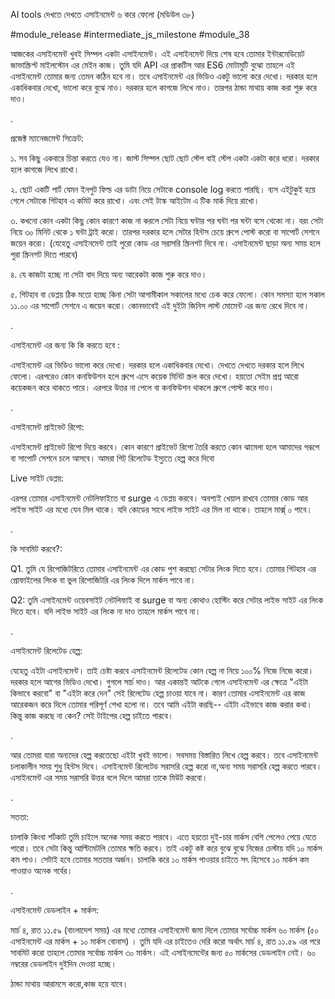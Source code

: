 AI tools দেখতে দেখতে এসাইনমেন্ট ৬ করে ফেলো (মডিউল ৩৮)

#module_release #intermediate_js_milestone #module_38

আজকের এসাইনমেন্ট খুবই সিম্পল একটা এসাইনমেন্ট। এই এসাইনমেন্ট দিয়ে শেষ হবে তোমার ইন্টারমেডিয়েট জাভাস্ক্রিপ্ট মাইলস্টোন এর মেইন কাজ। তুমি যদি API এর প্রাকটিস আর ES6 মোটামুটি বুঝো তাহলে এই এসাইনমেন্ট তোমার জন্য তেমন কঠিন হবে না। তবে এসাইনমেন্ট এর ভিডিও একটু ভালো করে দেখো। দরকার হলে একাধিকবার দেখো, ভালো করে বুঝে নাও। দরকার হলে কাগজে লিখে নাও। তারপর ঠান্ডা মাথায় কাজ করা শুরু করে দাও।



.

প্রজেক্ট ম্যানেজমেন্ট সিক্রেট:

১. সব কিছু একবারে চিন্তা করতে যেও না। জাস্ট সিম্পল ছোট ছোট স্টেপ বাই স্টেপ একটা একটা করে ধরো। দরকার হলে কাগজে লিখে রাখো। 

২. ছোট একটি পার্ট যেমন ইনপুট ফিল্ড এর ডাটা নিয়ে সেটাকে console log করতে পারছি। ব্যস এইটুকুই হয়ে গেলে সেটাকে গিটহাব এ কমিট করে রাখো। এবং সেই টাস্ক আইটেম এ টিক মার্ক দিয়ে রাখো। 

৩. কখনো কোন একটা কিছু কোন কারণে কাজ না করলে সেটা নিয়ে ঘন্টার পর ঘন্টা পর ঘন্টা বসে থেকো না। বরং সেটা নিয়ে ৩০ মিনিট থেকে ১ ঘন্টা ট্রাই করো। তারপর দরকার হলে সেটার হিন্টস চেয়ে গ্রুপে পোস্ট করো বা সাপোর্ট সেশনে জয়েন করো। (যেহেতু এসাইনমেন্ট তাই পুরো কোড এর সরাসরি স্ক্রিনশট দিবে না। এসাইনমেন্ট ছাড়া অন্য সময় হলে পুরা স্ক্রিনশট দিতে পারবে)

৪. যে কাজটা হচ্ছে না সেটা বাদ দিয়ে অন্য আরেকটা কাজ শুরু করে দাও। 

৫. গিটহাব বা ডেপ্লয় ঠিক মতো হচ্ছে কিনা সেটা আগামীকাল সকালের মধ্যে চেক করে ফেলো। কোন সমস্যা হলে সকাল ১১.০০ এর সাপোর্ট সেশনে এ জয়েন করো। কোনভাবেই এই দুইটা জিনিস লাস্ট মোমেন্ট এর জন্য রেখে দিবে না। 



.

এসাইনমেন্ট এর জন্য কি কি করতে হবে : 

এসাইনমেন্ট এর ভিডিও ভালো করে দেখো। দরকার হলে একাধিকবার দেখো। দেখতে দেখতে দরকার হলে লিখে ফেলো। এরপরেও কোন কনফিউশন হলে গ্রুপে এসে কয়েক মিনিট স্ক্রল করে দেখো। হয়তো সেইম প্রশ্ন আরো কয়েকজন করে থাকতে পারে। এরপরে উত্তর না পেলে বা কনফিউশন থাকলে গ্রুপে পোস্ট করে দাও। 



.



এসাইনমেন্ট প্রাইভেট রিপো: 

এসাইনমেন্ট প্রাইভেট রিপো দিয়ে করবে। কোন কারণে প্রাইভেট রিপো তৈরি করতে কোন ঝামেলা হলে আমাদের গরূপে বা সাপোর্ট সেশনে চলে আসবে। আমরা গিট্ রিলেটেড ইস্যুতে হেল্প করে দিবো 

 



Live সাইট ডেপ্লয়:  

এরপর তোমার এসাইনমেন্ট নেটলিফাইতে বা surge এ ডেপ্লয় করবে। অবশ্যই খেয়াল রাখবে তোমার কোড আর লাইভ সাইট এর মধ্যে যেন মিল থাকে। যদি কোডের সাথে লাইভ সাইট এর মিল না থাকে। তাহলে মার্ক্স্ ০ পাবে। 







.



কি সাবমিট করবে?:

Q1. তুমি যে রিপোজিটরিতে তোমার এসাইনমেন্ট এর কোড পুশ করছো সেটার লিংক দিতে হবে। তোমার গিটহাব এর প্রোফাইলের লিংক বা ভুল রিপোজিটরি এর লিংক দিলে মার্কস পাবে না। 

Q2: তুমি এসাইনমেন্ট ওয়েবসাইট নেটলিফাই বা surge বা অন্য কোথাও হোস্টিং করে সেটার লাইভ সাইট এর লিংক দিতে হবে। যদি লাইভ সাইট এর লিংক না দাও তাহলে মার্কস পাবে না।

.

এসাইনমেন্ট রিলেটেড হেল্প:

যেহেতু এইটা এসাইনমেন্ট। তাই চেষ্টা করবে এসাইনমেন্ট রিলেটেড কোন হেল্প না নিয়ে ১০০% নিজে নিজে করো। দরকার হলে আগের ভিডিও দেখো। গুগলে সার্চ দাও। আর একান্তই আটকে গেলে এসাইনমেন্ট এর ক্ষেত্রে "এইটা কিভাবে করবো" বা "এইটা করে দেন" সেই রিলেটেড হেল্প চাওয়া যাবে না। কারণ তোমার এসাইনমেন্ট এর কাজ আরেকজন করে দিলে তোমার পরিপূর্ণ শেখা হলো না। তবে আমি এইটা করছি-- এইটা এইভাবে কাজ করার কথা। কিন্তু কাজ করছে না কেন? সেই টাইপের হেল্প চাইতে পারবে। 

.

আর তোমরা যারা অন্যদের হেল্প করতেছো এইটা খুবই ভালো। সবসময় বিস্তারিত লিখে হেল্প করবে। তবে এসাইনমেন্ট চলাকালীন সময় শুধু হিন্টস দিবে। এসাইনমেন্ট রিলেটেড সরাসরি হেল্প করো না,অন্য সময় সরাসরি হেল্প করতে পারবে। এসাইনমেন্ট এর সময় সরাসরি উত্তর বলে দিলে আমরা তাকে মিউট করবো। 

 

.

সততা:

চালাকি কিংবা শর্টকাট তুমি চাইলে অনেক সময় করতে পারবে। এতে হয়তো দুই-চার মার্কস বেশি পেলেও পেয়ে যেতে পারো। তবে সেটা কিন্তু আল্টিমেটলি তোমার ক্ষতি করবে। তাই একটু কষ্ট করে বুঝে বুঝে নিজের চেস্টায় যদি ১০ মার্কস কম পাও। সেটাই হবে তোমার সততার অর্জন। চালাকি করে ১০ মার্কস পাওয়ার চাইতে সৎ হিসেবে ১০ মার্কস কম পাওয়াও অনেক গর্বের।

 

.

 এসাইনমেন্ট ডেডলাইন + মার্কস:

মার্চ ৪, রাত ১১.৫৯ (বাংলাদেশ সময়) এর মধ্যে তোমার এসাইনমেন্ট জমা দিলে তোমার সর্বোচ্চ মার্কস ৬০ মার্কস (৫০ এসাইনমেন্ট এর মার্কস + ১০ মার্কস বোনাস) । তুমি যদি এর চাইতেও দেরি করো অর্থাৎ মার্চ ৪, রাত ১১.৫৯ এর পরে সাবমিট করো তাহলে তোমার সর্বোচ্চ মার্কস ৩০ মার্কস। এই এসাইনমেন্টের জন্য ৫০ মার্কসের ডেডলাইন নেই। ৬০ নম্বরের ডেডলাইন দুইদিন দেওয়া হচ্ছে। 



ঠান্ডা মাথায় আরামসে করো,কাজ হয়ে যাবে। 